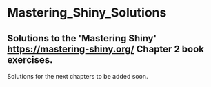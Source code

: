 # Mastering_Shiny_Solutions

## Solutions to the 'Mastering Shiny' https://mastering-shiny.org/ Chapter 2 book exercises. 

Solutions for the next chapters to be added soon.




